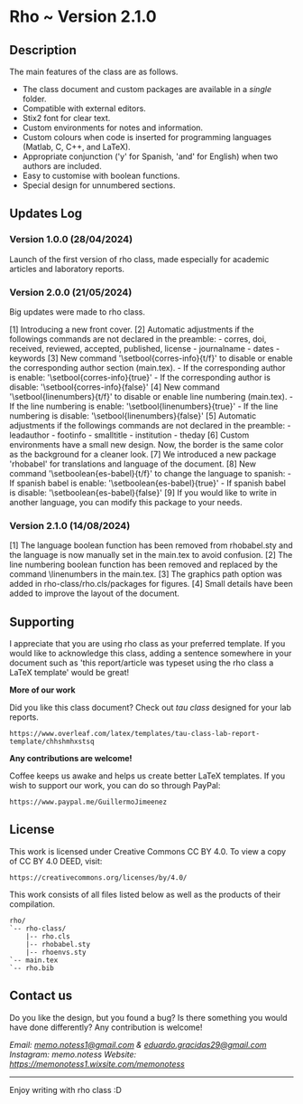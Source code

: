 # Rho ~ Version 2.1.0

## Description

The main features of the class are as follows.

* The class document and custom packages are available in a *single* folder.
* Compatible with external editors.
* Stix2 font for clear text.
* Custom environments for notes and information.
* Custom colours when code is inserted for programming languages (Matlab, C, C++, and LaTeX).
* Appropriate conjunction ('y' for Spanish, 'and' for English) when two authors are included.
* Easy to customise with boolean functions.
* Special design for unnumbered sections.

## Updates Log

### Version 1.0.0 (28/04/2024)

Launch of the first version of rho class, made especially for academic articles and laboratory reports. 

### Version 2.0.0 (21/05/2024)

Big updates were made to rho class.

[1] Introducing a new front cover.
[2] Automatic adjustments if the followings commands are not declared in the preamble:
    - corres, doi, received, reviewed, accepted, published, license
    - journalname
    - dates
    - keywords
[3] New command '\setbool{corres-info}{t/f}'  to disable or enable the corresponding author section (main.tex).
    - If the corresponding author is enable: '\setbool{corres-info}{true}'
    - If the corresponding author is disable: '\setbool{corres-info}{false}'
[4] New command '\setbool{linenumbers}{t/f}' to disable or enable line numbering (main.tex).
    - If the line numbering is enable: '\setbool{linenumbers}{true}'
    - If the line numbering is disable: '\setbool{linenumbers}{false}'
[5] Automatic adjustments if the followings commands are not declared in the preamble:
    - leadauthor
    - footinfo
    - smalltitle
    - institution
    - theday
[6] Custom environments have a small new design. Now, the border is the same color as the background for a cleaner look.
[7] We introduced a new package 'rhobabel' for translations and language of the document.
[8] New command '\setboolean{es-babel}{t/f}' to change the language to spanish:
    - If spanish babel is enable: '\setboolean{es-babel}{true}'
    - If spanish babel is disable: '\setboolean{es-babel}{false}'
[9] If you would like to write in another language, you can modify this package to your needs.

### Version 2.1.0 (14/08/2024)

[1] The language boolean function has been removed from rhobabel.sty and the language is now manually set in the main.tex to avoid confusion.
[2] The line numbering boolean function has been removed and replaced by the command \linenumbers in the main.tex.
[3] The graphics path option was added in rho-class/rho.cls/packages for figures.
[4] Small details have been added to improve the layout of the document.

## Supporting

I appreciate that you are using rho class as your preferred template. If you would like to acknowledge this class, adding a sentence somewhere in your document such as 'this report/article was typeset using the rho class a LaTeX template' would be great!

**More of our work**

Did you like this class document? Check out *tau class* designed for your lab reports.

    https://www.overleaf.com/latex/templates/tau-class-lab-report-template/chhshmhxstsq

**Any contributions are welcome!**

Coffee keeps us awake and helps us create better LaTeX templates. If you wish to support our work, you can do so through PayPal: 

    https://www.paypal.me/GuillermoJimeenez

## License

This work is licensed under Creative Commons CC BY 4.0. 
To view a copy of CC BY 4.0 DEED, visit:

    https://creativecommons.org/licenses/by/4.0/

This work consists of all files listed below as well as the products of their compilation.

```
rho/
`-- rho-class/
    |-- rho.cls
    |-- rhobabel.sty
    |-- rhoenvs.sty
`-- main.tex
`-- rho.bib
```

## Contact us

Do you like the design, but you found a bug? Is there something you would have done differently? Any contribution is welcome!

*Email: memo.notess1@gmail.com & eduardo.gracidas29@gmail.com*
*Instagram: memo.notess*
*Website: https://memonotess1.wixsite.com/memonotess*

---
Enjoy writing with rho class :D